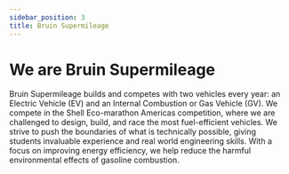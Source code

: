 ```yaml
---
sidebar_position: 3
title: Bruin Supermileage
---
```

# We are Bruin Supermileage
Bruin Supermileage builds and competes with two vehicles every year: an Electric Vehicle (EV) and an Internal Combustion or Gas Vehicle (GV). We compete in the Shell Eco-marathon Americas competition, where we are challenged to design, build, and race the most fuel-efficient vehicles. We strive to push the boundaries of what is technically possible, giving students invaluable experience and real world engineering skills. With a focus on improving energy efficiency, we help reduce the harmful environmental effects of gasoline combustion.

